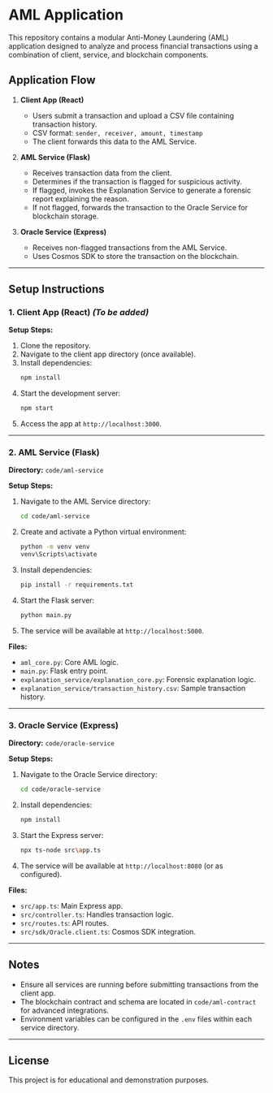 # AML Application

This repository contains a modular Anti-Money Laundering (AML) application designed to analyze and process financial transactions using a combination of client, service, and blockchain components.

## Application Flow

1. **Client App (React)**
    - Users submit a transaction and upload a CSV file containing transaction history.
    - CSV format: `sender, receiver, amount, timestamp`
    - The client forwards this data to the AML Service.

2. **AML Service (Flask)**
    - Receives transaction data from the client.
    - Determines if the transaction is flagged for suspicious activity.
    - If flagged, invokes the Explanation Service to generate a forensic report explaining the reason.
    - If not flagged, forwards the transaction to the Oracle Service for blockchain storage.

3. **Oracle Service (Express)**
    - Receives non-flagged transactions from the AML Service.
    - Uses Cosmos SDK to store the transaction on the blockchain.

---

## Setup Instructions

### 1. Client App (React) *(To be added)*

**Setup Steps:**
1. Clone the repository.
2. Navigate to the client app directory (once available).
3. Install dependencies:
    ```bash
    npm install
    ```
4. Start the development server:
    ```bash
    npm start
    ```
5. Access the app at `http://localhost:3000`.

---

### 2. AML Service (Flask)

**Directory:** `code/aml-service`

**Setup Steps:**
1. Navigate to the AML Service directory:
    ```bash
    cd code/aml-service
    ```
2. Create and activate a Python virtual environment:
    ```bash
    python -m venv venv
    venv\Scripts\activate
    ```
3. Install dependencies:
    ```bash
    pip install -r requirements.txt
    ```
4. Start the Flask server:
    ```bash
    python main.py
    ```
5. The service will be available at `http://localhost:5000`.

**Files:**
- `aml_core.py`: Core AML logic.
- `main.py`: Flask entry point.
- `explanation_service/explanation_core.py`: Forensic explanation logic.
- `explanation_service/transaction_history.csv`: Sample transaction history.

---

### 3. Oracle Service (Express)

**Directory:** `code/oracle-service`

**Setup Steps:**
1. Navigate to the Oracle Service directory:
    ```bash
    cd code/oracle-service
    ```
2. Install dependencies:
    ```bash
    npm install
    ```
3. Start the Express server:
    ```bash
    npx ts-node src\app.ts
    ```
4. The service will be available at `http://localhost:8080` (or as configured).

**Files:**
- `src/app.ts`: Main Express app.
- `src/controller.ts`: Handles transaction logic.
- `src/routes.ts`: API routes.
- `src/sdk/Oracle.client.ts`: Cosmos SDK integration.

---

## Notes

- Ensure all services are running before submitting transactions from the client app.
- The blockchain contract and schema are located in `code/aml-contract` for advanced integrations.
- Environment variables can be configured in the `.env` files within each service directory.

---

## License

This project is for educational and demonstration purposes.